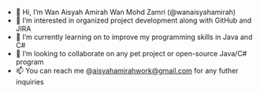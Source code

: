- 👋 Hi, I’m Wan Aisyah Amirah Wan Mohd Zamri (@wanaisyahamirah)
- 👀 I’m interested in organized project development along with GitHub and JIRA
- 🌱 I’m currently learning on to improve my programming skills in Java and C#
- 💞️ I’m looking to collaborate on any pet project or open-source Java/C# program
- 📫 You can reach me @aisyahamirahwork@gmail.com for any futher inquiries

<!---
wanaisyahamirah/wanaisyahamirah is a ✨ special ✨ repository because its `README.md` (this file) appears on your GitHub profile.
You can click the Preview link to take a look at your changes.
--->
